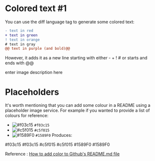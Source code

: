 # Colored text #1

You can use the diff language tag to generate some colored text:

```diff
- text in red
+ text in green
! text in orange
# text in gray
@@ text in purple (and bold)@@
```
However, it adds it as a new line starting with either - + ! # or starts and ends with @@

enter image description here

# Placeholders

It's worth mentioning that you can add some colour in a README using a placeholder image service. For example if you wanted to provide a list of colours for reference:

- ![#f03c15](https://via.placeholder.com/15/f03c15/000000?text=+) `#f03c15`
- ![#c5f015](https://via.placeholder.com/15/c5f015/000000?text=+) `#c5f015`
- ![#1589F0](https://via.placeholder.com/15/1589F0/000000?text=+) `#1589F0`
Produces:

#f03c15 #f03c15
#c5f015 #c5f015
#1589F0 #1589F0

Reference : [How to add color to Github's README.md file](https://stackoverflow.com/questions/11509830/how-to-add-color-to-githubs-readme-md-file)
